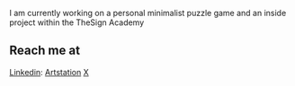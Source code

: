 

I am currently working on a personal minimalist puzzle game and an inside project within the TheSign Academy


## Reach me at
[Linkedin](https://www.linkedin.com/in/edoardo-tagliati/):
[Artstation](https://www.artstation.com/ebbroartstation)
[X](https://twitter.com/Ebbro_)
